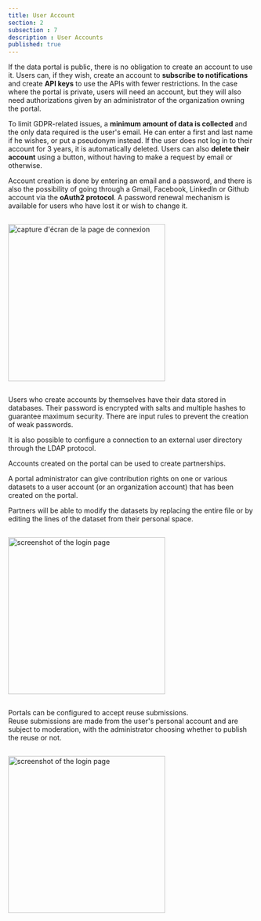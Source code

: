 ```yaml
---
title: User Account
section: 2
subsection : 7
description : User Accounts
published: true
---
```


If the data portal is public, there is no obligation to create an account to use it. Users can, if they wish, create an account to **subscribe to notifications** and create **API keys** to use the APIs with fewer restrictions. In the case where the portal is private, users will need an account, but they will also need authorizations given by an administrator of the organization owning the portal.


To limit GDPR-related issues, a **minimum amount of data is collected** and the only data required is the user's email. He can enter a first and last name if he wishes, or put a pseudonym instead. If the user does not log in to their account for 3 years, it is automatically deleted. Users can also **delete their account** using a button, without having to make a request by email or otherwise.

Account creation is done by entering an email and a password, and there is also the possibility of going through a Gmail, Facebook, LinkedIn or Github account via the **oAuth2 protocol**. A password renewal mechanism is available for users who have lost it or wish to change it.

<img src="./images/functional-presentation/connexion.jpg"
     height="320" style="margin:15px auto;" alt="capture d'écran de la page de connexion" />

Users who create accounts by themselves have their data stored in databases. Their password is encrypted with salts and multiple hashes to guarantee maximum security. There are input rules to prevent the creation of weak passwords.

It is also possible to configure a connection to an external user directory through the LDAP protocol.


Accounts created on the portal can be used to create partnerships.  

A portal administrator can give contribution rights on one or various datasets to a user account (or an organization account) that has been created on the portal.

Partners will be able to modify the datasets by replacing the entire file or by editing the lines of the dataset from their personal space.

<img src="./images/functional-presentation/contribution.jpg"
     height="320" style="margin:15px auto;" alt="screenshot of the login page" />

Portals can be configured to accept reuse submissions.   
Reuse submissions are made from the user's personal account and are subject to moderation, with the administrator choosing whether to publish the reuse or not.


<img src="./images/functional-presentation/reutilisation.jpg"
     height="320" style="margin:15px auto;" alt="screenshot of the login page" />
